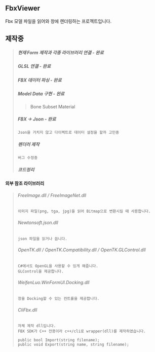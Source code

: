 ## FbxViewer
Fbx 모델 파일을 읽어와 창에 렌더링하는 프로젝트입니다.


  ## 제작중
  > ##### 현재 Form 제작과 각종 라이브러리 연결 - 완료
  > ##### GLSL 연결 - 완료
  > ##### FBX 데이터 파싱 - 완료
  > ##### Model Data 구현 - 완료
  >    > Bone
  >    > Subset
  >    > Material
  >
  > ##### FBX -> Json - 완료
  >     Json을 거치지 않고 다이렉트로 데이터 설정을 할까 고민중
  > ##### 렌더러 제작
  >     버그 수정중
  > ##### 코드정리


  #### 외부 참조 라이브러리
  >
  >   ###### FreeImage.dll / FreeImageNet.dll
  >     이미지 파일(png, tga, jpg)을 읽어 Bitmap으로 변환시킬 때 사용합니다.
  >
  >   ###### Newtonsoft.json.dll
  >     json 파일을 읽거나 씁니다.
  >
  >   ###### OpenTK.dll / OpenTK.Compatibility.dll / OpenTK.GLControl.dll
  >     C#에서도 OpenGL을 사용할 수 있게 해줍니다.
  >     GLControl을 제공합니다.
  >
  >   ###### WeifenLuo.WinFormUI.Docking.dll
  >     창을 Docking할 수 있는 컨트롤을 제공합니다.
  >
  >   ###### CliFbx.dll
  >     자체 제작 dll입니다.
  >     FBX SDK가 C++ 전용이라 c++/cli로 wrapper(dll)를 제작하였습니다.
  >
  >     public bool Import(string filename);
  >     public void Export(string name, string filename);
  >     

